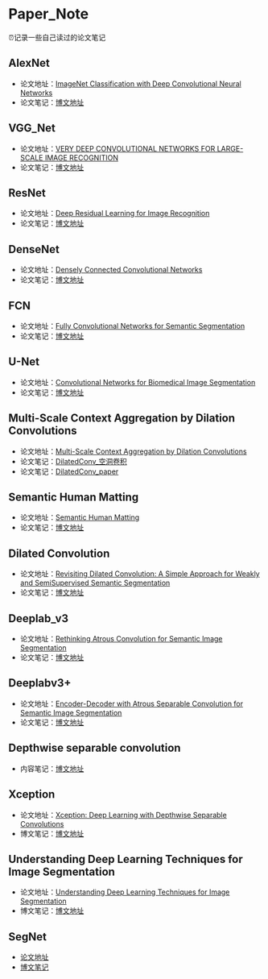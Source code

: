 # Paper_Note
⏰记录一些自己读过的论文笔记
## AlexNet
- 论文地址：[ImageNet Classification with Deep Convolutional Neural Networks](https://papers.nips.cc/paper/4824-imagenet-classification-with-deep-convolutional-neural-networks.pdf)
- 论文笔记：[博文地址](https://yearing1017.site/2019/10/31/AlexNet-paper/)

## VGG_Net
- 论文地址：[VERY DEEP CONVOLUTIONAL NETWORKS FOR LARGE-SCALE IMAGE RECOGNITION](https://arxiv.org/pdf/1409.1556.pdf)
- 论文笔记：[博文地址](https://yearing1017.site/2019/11/05/VGG-paper/)

## ResNet
- 论文地址：[Deep Residual Learning for Image Recognition](https://arxiv.org/pdf/1512.03385.pdf)
- 论文笔记：[博文地址](https://yearing1017.site/2019/11/07/ResNet-paper/)

## DenseNet
- 论文地址：[Densely Connected Convolutional Networks](https://arxiv.org/abs/1608.06993)
- 论文笔记：[博文地址](https://yearing1017.site/2019/10/29/DenseNet-CVPR2017/)

## FCN
- 论文地址：[Fully Convolutional Networks for Semantic Segmentation](https://people.eecs.berkeley.edu/~jonlong/long_shelhamer_fcn.pdf)
- 论文笔记：[博文地址](https://yearing1017.site/2019/10/27/FCN-CVPR2015/)

## U-Net
- 论文地址：[Convolutional Networks for Biomedical Image Segmentation](https://arxiv.org/pdf/1505.04597.pdf)
- 论文笔记：[博文地址](https://yearing1017.site/2019/11/21/U-Net-paper/)

## Multi-Scale Context Aggregation by Dilation Convolutions
- 论文地址：[Multi-Scale Context Aggregation by Dilation Convolutions](https://arxiv.org/pdf/1511.07122.pdf)
- 论文笔记：[DilatedConv_空洞卷积](https://yearing1017.site/2019/12/08/DilatedConv-空洞卷积/)
- 论文笔记：[DilatedConv_paper](https://yearing1017.site/2019/12/11/DilatedConv-paper/)

## Semantic Human Matting
- 论文地址：[Semantic Human Matting](https://arxiv.org/pdf/1809.01354v2.pdf)
- 论文笔记：[博文地址](https://yearing1017.site/2019/12/16/SHM-paper/)

## Dilated Convolution
- 论文地址：[Revisiting Dilated Convolution: A Simple Approach for Weakly and SemiSupervised Semantic Segmentation](https://arxiv.org/pdf/1805.04574.pdf)
- 论文笔记：[博文地址](https://yearing1017.site/2019/12/21/Revisiting-Dilated-Convolution-A-Simple-Approach-for-Weakly-and-SemiSupervised-Semantic-Segmentation/)

## Deeplab_v3
- 论文地址：[Rethinking Atrous Convolution for Semantic Image Segmentation](https://arxiv.org/pdf/1706.05587v3.pdf)
- 论文笔记：[博文地址](https://yearing1017.site/2019/12/26/DeepLabV3-paper/)

## Deeplabv3+
- 论文地址：[Encoder-Decoder with Atrous Separable Convolution for Semantic Image Segmentation](https://arxiv.org/pdf/1802.02611.pdf)
- 论文笔记：[博文地址](https://yearing1017.site/2020/02/13/Deeplabv3-paper-0/)

## Depthwise separable convolution
- 内容笔记：[博文地址](https://yearing1017.site/2020/02/15/Depthwise-separable-convolution/)

## Xception
- 论文地址：[Xception: Deep Learning with Depthwise Separable Convolutions](https://arxiv.org/abs/1610.02357)
- 博文笔记：[博文地址](https://yearing1017.site/2020/02/16/Xception-paper/)

## Understanding Deep Learning Techniques for Image Segmentation
- 论文地址：[Understanding Deep Learning Techniques for Image Segmentation](https://arxiv.org/abs/1907.06119)
- 博文笔记：[博文地址](https://yearing1017.site/2020/02/16/Xception-paper/)

## SegNet
- [论文地址](https://arxiv.org/abs/1505.07293)
- [博文笔记]()
